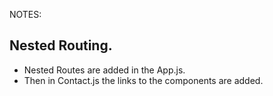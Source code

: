NOTES:

## Nested Routing.

* Nested Routes are added in the App.js.
* Then in Contact.js the links to the components are added. 